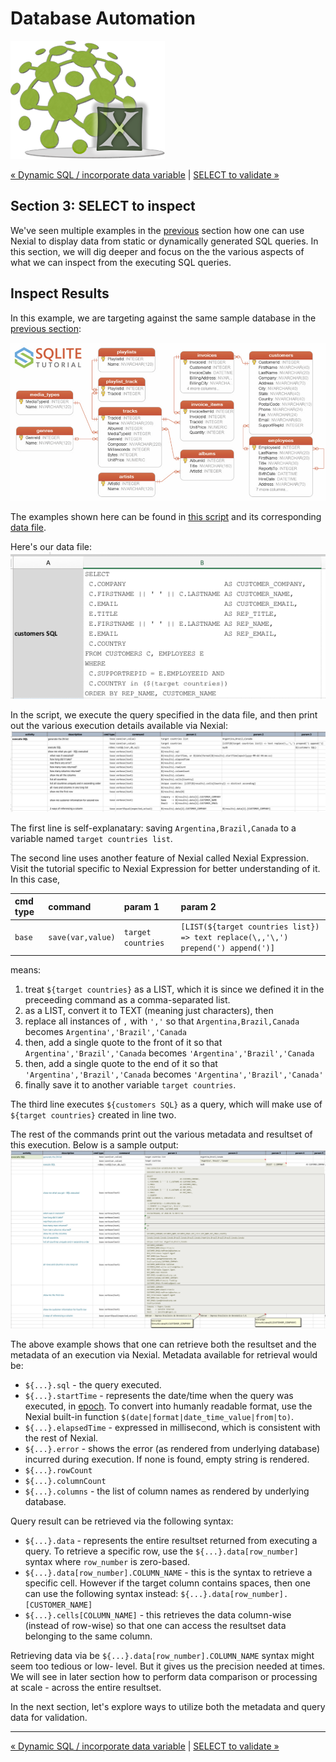 # Database Automation
![logo](image/logo-x.png)

<div class="site-links site-links-header">
<a class="link-previous" href="Database-Automation-dynamicsql.html">&laquo; Dynamic SQL / incorporate data variable</a> | 
<a class="link-next" href="Database-Automation-selectvalidate.html">SELECT to validate &raquo;</a>
</div>

## Section 3: SELECT to inspect
We've seen multiple examples in the [previous](Database-Automation-dynamicsql.html) section how one 
can use Nexial to display data from static or dynamically generated SQL queries.  In this section, 
we will dig deeper and focus on the the various aspects of what we can inspect from the executing 
SQL queries.


## Inspect Results
In this example, we are targeting against the same sample database in the 
[previous section]((Database-Automation-dynamicsql.html)):<br/>

[![sample sqlite](image/sqlite-sample-database-diagram-color.png)](http://www.sqlitetutorial.net/sqlite-sample-database/)

The examples shown here can be found in [this script](../../artifact/script/rdbms-03.xlsx) and its 
corresponding [data file](../../artifact/data/rdbms-03.data.xlsx).

Here's our data file:<br/>
![Inspect1 data](image/rdbms-03-Inspect1.data.png)

In the script, we execute the query specified in the data file, and then print out the various 
execution details available via Nexial:<br/>
![Inspect1 script](image/rdbms-03-Inspect1.script.png)

The first line is self-explanatary: saving `Argentina,Brazil,Canada` to a variable named `target countries list`.

The second line uses another feature of Nexial called Nexial Expression.  Visit the 
tutorial specific to Nexial Expression for better understanding of it.  In this case,

| cmd type   | command           | param 1            | param 2                                   |
|:-----------|:------------------|:-------------------|:------------------------------------------|
| `base`     |	`save(var,value)`	| `target countries` |	`[LIST(${target countries list}) => text replace(\,,'\,') prepend(') append(')]` |

means:
1. treat `${target countries}` as a LIST, which it is since we defined it in the preceeding command 
   as a comma-separated list.
2. as a LIST, convert it to TEXT (meaning just characters), then
3. replace all instances of `,` with `','` so that `Argentina,Brazil,Canada` becomes `Argentina','Brazil','Canada`
4. then, add a single quote to the front of it so that `Argentina','Brazil','Canada` becomes `'Argentina','Brazil','Canada` 
5. then, add a single quote to the end of it so that `'Argentina','Brazil','Canada` becomes `'Argentina','Brazil','Canada'`
6. finally save it to another variable `target countries`.

The third line executes `${customers SQL}` as a query, which will make use of `${target countries}` 
created in line two.

The rest of the commands print out the various metadata and resultset of this execution.  Below is 
a sample output:<br/>
![Inspect1 output](image/rdbms-03-Inspect1.output.png)

The above example shows that one can retrieve both the resultset and the metadata of an execution
via Nexial.  Metadata available for retrieval would be:
- `${...}.sql` - the query executed.
- `${...}.startTime` - represents the date/time when the query was executed, in
  [epoch](https://en.wikipedia.org/wiki/Unix_time). To convert into humanly readable format, use 
  the Nexial built-in function `$(date|format|date_time_value|from|to)`.
- `${...}.elapsedTime` - expressed in millisecond, which is consistent with the rest of Nexial.
- `${...}.error` - shows the error (as rendered from underlying database) incurred during execution. 
  If none is found, empty string is rendered.
- `${...}.rowCount`
- `${...}.columnCount`
- `${...}.columns` - the list of column names as rendered by underlying database.

Query result can be retrieved via the following syntax:
- `${...}.data` - represents the entire resultset returned from executing a query.  To retrieve a 
  specific row, use the `${...}.data[row_number]` syntax where `row_number` is zero-based. 
- `${...}.data[row_number].COLUMN_NAME` - this is the syntax to retrieve a specific cell.  However 
  if the target column contains spaces, then one can use the following syntax instead: 
  `${...}.data[row_number].[CUSTOMER_NAME]`
- `${...}.cells[COLUMN_NAME]` - this retrieves the data column-wise (instead of row-wise) so that 
  one can access the resultset data belonging to the same column.

Retrieving data via be `${...}.data[row_number].COLUMN_NAME` syntax might seem too tedious or low-
level.  But it gives us the precision needed at times.  We will see in later section how to perform 
data comparison or processing at scale - across the entire resultset.

In the next section, let's explore ways to utilize both the metadata and query data for validation.

***

<div class="site-links site-links-footer">
<a class="link-previous" href="Database-Automation-dynamicsql.html">&laquo; Dynamic SQL / incorporate data variable</a> | 
<a class="link-next" href="Database-Automation-selectvalidate.html">SELECT to validate &raquo;</a>
</div>
